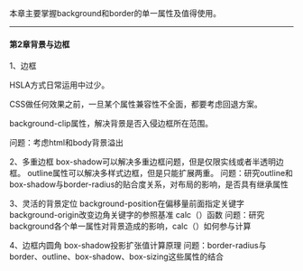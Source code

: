 本章主要掌握background和border的单一属性及值得使用。
- - -

#### 第2章背景与边框

1、边框

HSLA方式日常运用中过少。

CSS做任何效果之前，一旦某个属性兼容性不全面，都要考虑回退方案。

background-clip属性，解决背景是否入侵边框所在范围。

问题：考虑html和body背景溢出

2、多重边框
box-shadow可以解决多重边框问题，但是仅限实线或者半透明边框。
outline属性可以解决多样式边框，但是只能扩展两重。
问题：研究outline和box-shadow与border-radius的贴合度关系，对布局的影响，是否具有继承属性

3、灵活的背景定位
background-position在偏移量前面指定关键字
background-origin改变边角关键字的参照基准
calc（）函数
问题：研究background各个单一属性对背景造成的影响，calc（）如何参与计算

4、边框内圆角
box-shadow投影扩张值计算原理
问题：border-radius与border、outline、box-shadow、box-sizing这些属性的结合









